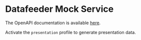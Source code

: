 # Datafeeder Mock Service

The OpenAPI documentation is available [here](http://localhost:8084/swagger-ui/index.html).

Activate the `presentation` profile to generate presentation data.
